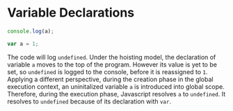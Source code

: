 # Variable Declarations

```js
console.log(a);

var a = 1;
```

The code will log `undefined`. Under the hoisting model, the declaration of variable `a` moves to the top of the program. However its value is yet to be set, so `undefined` is logged to the console, before it is reassigned to `1`. Applying a different perspective, during the creation phase in the global execution context, an uninitalized variable `a` is introduced into global scope. Therefore, during the execution phase, Javascript resolves `a` to `undefined`. It resolves to `undefined` because of its declaration with `var`.
